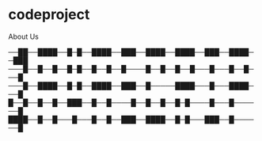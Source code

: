 # codeproject
About Us   

──██──████──█─█──████──███──████──████──███──████──███
───█──█──█──█─█──█──█──█────█──█──█──█───█───█──█───█
───█──████──█─█──████──███──█─────████───█───████───█
█──█──█──█──███──█──█────█──█──█──█─█────█───█──────█
████──█──█───█───█──█──███──████──█─█───███──█──────█    



